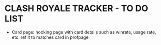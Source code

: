 # CLASH ROYALE TRACKER - TO DO LIST

+ Card page: hooking page with card details such as winrate, usage rate, etc. ref it to matches card in profpage
